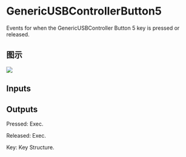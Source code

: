# GenericUSBControllerButton5

Events for when the GenericUSBController Button 5 key is pressed or released.

## 图示

![]($-20221218-19233294.png)

## Inputs

## Outputs

Pressed: Exec.

Released: Exec.

Key: Key Structure.

